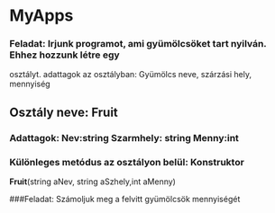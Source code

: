 # MyApps


### Feladat: Irjunk programot, ami gyümölcsöket tart nyilván. Ehhez hozzunk létre egy
osztályt. adattagok az osztályban: Gyümölcs neve, szárzási hely, mennyiség

## Osztály neve: Fruit 
### Adattagok: Nev:string Szarmhely: string Menny:int

### Különleges metódus az osztályon belül: Konstruktor

**Fruit**(string aNev, string aSzhely,int aMenny)

###Feladat: Számoljuk meg a felvitt gyümölcsök mennyiségét

